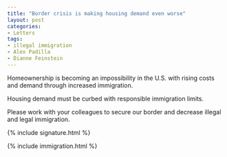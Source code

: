 ```yaml
---
title: "Border crisis is making housing demand even worse"
layout: post
categories:
- Letters
tags:
- illegal immigration
- Alex Padilla
- Dianne Feinstein
---
```


Homeownership is becoming an impossibility in the U.S. with rising costs and demand through increased immigration.

Housing demand must be curbed with responsible immigration limits.

Please work with your colleagues to secure our border and decrease illegal and legal immigration.

{% include signature.html %}

{% include immigration.html %}

